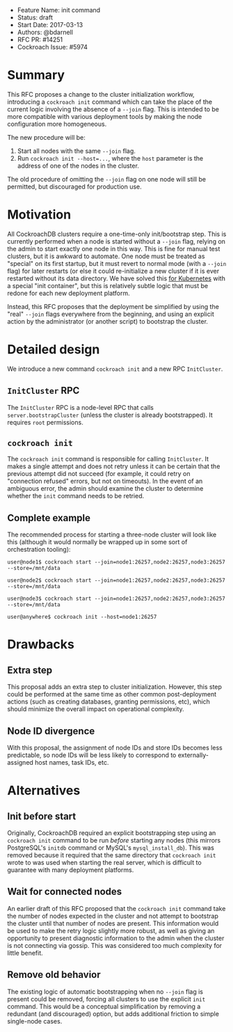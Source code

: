 - Feature Name: init command
- Status: draft
- Start Date: 2017-03-13
- Authors: @bdarnell
- RFC PR: #14251
- Cockroach Issue: #5974

# Summary

This RFC proposes a change to the cluster initialization workflow,
introducing a `cockroach init` command which can take the place of the
current logic involving the absence of a `--join` flag. This is
intended to be more compatible with various deployment tools by making
the node configuration more homogeneous.

The new procedure will be:

1. Start all nodes with the same `--join` flag.
2. Run `cockroach init --host=...`, where the `host` parameter is the
   address of one of the nodes in the cluster.

The old procedure of omitting the `--join` flag on one node will still
be permitted, but discouraged for production use.

# Motivation

All CockroachDB clusters require a one-time-only init/bootstrap step.
This is currently performed when a node is started without a `--join`
flag, relying on the admin to start exactly one node in this way. This
is fine for manual test clusters, but it is awkward to automate. One
node must be treated as "special" on its first startup, but it must
revert to normal mode (with a `--join` flag) for later restarts (or
else it could re-initialize a new cluster if it is ever restarted
without its data directory. We have solved
this
[for Kubernetes](https://github.com/cockroachdb/cockroach/blob/43f24c9042657448a0ad635b95099b75e478de41/cloud/kubernetes/cockroachdb-statefulset.yaml#L97) with
a special "init container", but this is relatively subtle logic that
must be redone for each new deployment platform.

Instead, this RFC proposes that the deployment be simplified by using
the "real" `--join` flags everywhere from the beginning, and using an
explicit action by the administrator (or another script) to bootstrap
the cluster.

# Detailed design

We introduce a new command `cockroach init` and a new RPC
`InitCluster`.

## `InitCluster` RPC

The `InitCluster` RPC is a node-level RPC that calls
`server.bootstrapCluster` (unless the cluster is already
bootstrapped). It requires `root` permissions.

## `cockroach init`

The `cockroach init` command is responsible for calling `InitCluster`.
It makes a single attempt and does not retry unless it can be certain
that the previous attempt did not succeed (for example, it could retry
on "connection refused" errors, but not on timeouts). In the event of
an ambiguous error, the admin should examine the cluster to determine
whether the `init` command needs to be retried.

## Complete example

The recommended process for starting a three-node cluster will look
like this (although it would normally be wrapped up in some sort of
orchestration tooling):

```shell
user@node1$ cockroach start --join=node1:26257,node2:26257,node3:26257 --store=/mnt/data

user@node2$ cockroach start --join=node1:26257,node2:26257,node3:26257 --store=/mnt/data

user@node3$ cockroach start --join=node1:26257,node2:26257,node3:26257 --store=/mnt/data

user@anywhere$ cockroach init --host=node1:26257
```

# Drawbacks

## Extra step

This proposal adds an extra step to cluster initialization. However,
this step could be performed at the same time as other common
post-deployment actions (such as creating databases, granting
permissions, etc), which should minimize the overall impact on
operational complexity.

## Node ID divergence

With this proposal, the assignment of node IDs and store IDs becomes
less predictable, so node IDs will be less likely to correspond to
externally-assigned host names, task IDs, etc.

# Alternatives

## Init before start

Originally, CockroachDB required an explicit bootstrapping step using
an `cockroach init` command to be run *before* starting any nodes
(this mirrors PostgreSQL's `initdb` command or MySQL's
`mysql_install_db`). This was removed because it required that the
same directory that `cockroach init` wrote to was used when starting
the real server, which is difficult to guarantee with many deployment
platforms.

## Wait for connected nodes

An earlier draft of this RFC proposed that the `cockroach init`
command take the number of nodes expected in the cluster and not
attempt to bootstrap the cluster until that number of nodes are
present. This information would be used to make the retry logic
slightly more robust, as well as giving an opportunity to present
diagnostic information to the admin when the cluster is not connecting
via gossip. This was considered too much complexity for little
benefit.

## Remove old behavior

The existing logic of automatic bootstrapping when no `--join` flag is
present could be removed, forcing all clusters to use the explicit
`init` command. This would be a conceptual simplification by removing
a redundant (and discouraged) option, but adds additional friction to
simple single-node cases.
